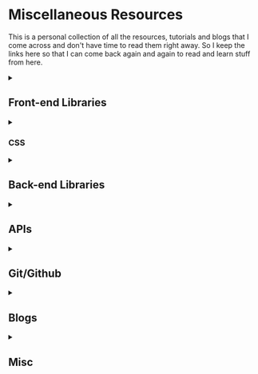 # Miscellaneous Resources     
<p>This is a personal collection of all the resources, tutorials and blogs that I come across and don't have time to read them right away. So I keep the links here so that I can come back again and again to read and learn stuff from here. </p>     

<details> 
<summary><h2>Front-end Libraries</h2></summary>
   
<details>
<summary><h3> React: </h3></summary>    

1. [developerway.com](https://www.developerway.com/?filter=react).   
###### tags: `frontend` `react` `blog` 

![developerway ss](./images/developerway.png)    

2. [Interactive way to learn React](https://react.gg/?s=visualized)       
###### tags: `interactive` `react` `visualisation` `fun` 
![react.gg ss](./images/reactgg.png)    

3. [The most common React Design Patterns-Part1](https://www.linkedin.com/pulse/most-common-react-design-patterns-baqir-nekfar/)    
[The most common React Design Patterns-Part2](https://www.linkedin.com/pulse/most-common-react-design-patterns-part2-baqir-nekfar/)    
###### tags: `Design Pattern` `react` `Blog` 
![react design pattern](./images/React%20Design%20Patterns.png)

4. [Thinking in React](https://react.dev/learn/thinking-in-react)
</details>    
  
<details>
<summary><h3> JavaScript Libraries </h3></summary>
<h3> P5.js: </h3>   

1. [p5.js](https://p5js.org/)     

###### tags: `opensource` `animation` `creative design/coding` `interactive graphics` `data visualization`   

<details><summary><h5>Brief description about p5.js from ChatGPT</h5></summary>
<p>
It is a JavaScript library that makes it easy to create interactive graphics and animations in a web browser. p5.js is based on the Processing programming language and provides a simple and intuitive API for creating and manipulating graphics, sounds, and interactivity. 
</p>
<p>
With p5.js, you can create animations, generative art, games, data visualizations, and other interactive projects directly in your web browser using JavaScript. The library is open source and has a large community of users and contributors, which means there are many resources and examples available to help you get started and learn more about p5.js.    
</p>
</details>   
 
![p5js](./images/p5js.png)    

2. [Typing and Deleting Effect](https://usefulangle.com/post/75/typing-effect-animation-javascript-css)     

3. [Typewriter Effect](https://www.npmjs.com/package/typewriter-effect)

4. [Cool Animation for Login](https://codepen.io/m3eu/pen/VwYBbwO)    

5. [Javascript Visualized - 7 part series](https://dev.to/lydiahallie/javascript-visualized-event-loop-3dif)

6. [JS EventLoop Visualized](http://latentflip.com/loupe/?code=JC5vbignYnV0dG9uJywgJ2NsaWNrJywgZnVuY3Rpb24gb25DbGljaygpIHsKICAgIHNldFRpbWVvdXQoZnVuY3Rpb24gdGltZXIoKSB7CiAgICAgICAgY29uc29sZS5sb2coJ1lvdSBjbGlja2VkIHRoZSBidXR0b24hJyk7ICAgIAogICAgfSwgMjAwMCk7Cn0pOwoKY29uc29sZS5sb2coIkhpISIpOwoKc2V0VGltZW91dChmdW5jdGlvbiB0aW1lb3V0KCkgewogICAgY29uc29sZS5sb2coIkNsaWNrIHRoZSBidXR0b24hIik7Cn0sIDUwMDApOwoKY29uc29sZS5sb2coIldlbGNvbWUgdG8gbG91cGUuIik7!!!PGJ1dHRvbj5DbGljayBtZSE8L2J1dHRvbj4%3D)

7. [JS Visualizer](https://www.jsv9000.app/)
8. [Documenting JS codes](https://jsdoc.app/)
</details>  
</details>  
<details>
<summary><h3>CSS</h3></summary>     

1. [Fun with Viewport Units](https://css-tricks.com/fun-viewport-units/)    
2. [Precision Responsive Typography](https://codepen.io/MadeByMike/pen/YPJJYv)    
3. [Simplified Fluid Typography](https://css-tricks.com/simplified-fluid-typography/)   
4. [CSS Display Property](https://developer.mozilla.org/en-US/docs/Web/CSS/display)   
5. [CSS Specificity](https://developer.mozilla.org/en-US/docs/Web/CSS/Specificity)
6. [Best List of Tutorials for CSS](https://www.freecodecamp.org/news/best-css-and-css3-tutorial/)     
7. [CSS Layouts](https://developer.mozilla.org/en-US/docs/Learn/CSS/CSS_layout)
8. [CSS Grid by Example](https://gridbyexample.com/)
9. [The Experimental Layout Lab, A very interesting website!!!](https://labs.jensimmons.com/)
10. [Grid Mastery Game](https://gridcritters.com/)
###### tags: `game`
11. [Learn CSS Grid by Building 5 Layouts in 17 minutes](https://www.freecodecamp.org/news/learn-css-grid-by-building-5-layouts/)
12. [Test your skills: Grid](https://developer.mozilla.org/en-US/docs/Learn/CSS/CSS_layout/Grid_skills)
13. [Learn Flex/Grid/RegEx By Playing Games](https://codingfantasy.com/)
###### tags: `game`
14. [Open-Source UI elements for any project](https://uiverse.io/)
</details>

<details>
<summary><h2>Back-end Libraries</h2></summary>     

1. [NodeJS Cheat Sheet](https://zerotomastery.io/cheatsheets/node-js-cheat-sheet/?utm_source=udemy&utm_medium=coursecontent)
2. [Web Crawling Tools](https://www.softr.io/blog/tools-to-extract-data-from-website)
3. [User Authentication in Web Apps (Passport.js, Node, Express)](https://www.youtube.com/watch?v=F-sFp_AvHc8&t=3978s)
4. [Web Scraping+Crawling for Beginners](https://docs.apify.com/academy/web-scraping-for-beginners)
5. [Bulletproof Node.js Project Architecture](https://www.softwareontheroad.com/ideal-nodejs-project-structure/)
6. [Nodejs Passport Login for Express App](https://www.youtube.com/watch?v=-RCnNyD0L-s)
7. [Using EJS as a Template Engine in your Express App](https://medium.com/@Linda_Ikechukwu/https-medium-com-linda-ikechukwu-using-ejs-as-a-template-engine-in-your-express-app-cb3d82c15e17)
8. [Regular Expressions-Learn, Build and Test](https://regexr.com/)
###### tags: `RegEx`
9. [RegEx-101--Build, Test and Debug](https://regex101.com/)
###### tags: `RegEx`

</details>

<details> 
<summary><h2>APIs</h2> </summary>   

1. [Mapbox API](https://docs.mapbox.com/api/overview/).   
###### tags: `map` `location`    

2. [Nasa API](https://api.nasa.gov/).   
3. [Favorite Quotes](https://favqs.com/api)    
4. [DB of Food Items and Recipes with Health Analysis](https://www.edamam.com/)     
5. [Fake e-commerce data](https://fakestoreapi.com/)
6. [How to Use an API](https://rapidapi.com/blog/how-to-use-an-api/)    
7. [Top AI Based APIs](https://rapidapi.com/collection/ai-based-apis)    
8. [Free Public APIs for Developers](https://rapidapi.com/collection/list-of-free-apis)
</details>     

<details>
<summary><h2>Git/Github</h2></summary>     

1. [Git visualizations](https://learngitbranching.js.org/)
</details>

<details>
<summary><h2>Blogs</h2></summary>
</details>

<details>
<summary><h2>Misc</h2></summary>   

1. [Leetcode Clone](https://www.youtube.com/watch?v=GnodscC2p-A)
</details>



  



